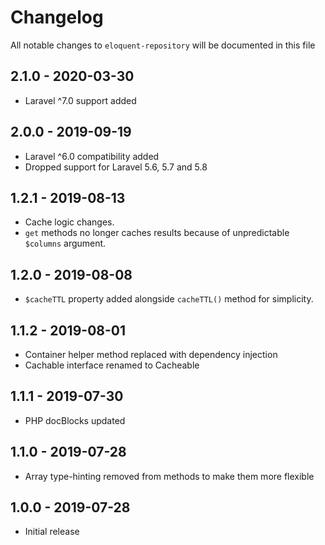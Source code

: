 # Changelog

All notable changes to `eloquent-repository` will be documented in this file

## 2.1.0 - 2020-03-30

- Laravel ^7.0 support added

## 2.0.0 - 2019-09-19

- Laravel ^6.0 compatibility added
- Dropped support for Laravel 5.6, 5.7 and 5.8

## 1.2.1 - 2019-08-13

- Cache logic changes.
- `get` methods no longer caches results because of unpredictable `$columns` argument.

## 1.2.0 - 2019-08-08

- `$cacheTTL` property added alongside `cacheTTL()` method for simplicity.

## 1.1.2 - 2019-08-01

- Container helper method replaced with dependency injection
- Cachable interface renamed to Cacheable

## 1.1.1 - 2019-07-30

- PHP docBlocks updated

## 1.1.0 - 2019-07-28

- Array type-hinting removed from methods to make them more flexible

## 1.0.0 - 2019-07-28

- Initial release
